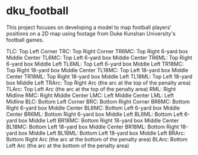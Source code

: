 # dku_football
This project focuses on developing a model to map football players' positions on a 2D map using footage from Duke Kunshan University's football games.

TLC: Top Left Corner
TRC: Top Right Corner
TR6MC: Top Right 6-yard box Middle Center
TL6MC: Top Left 6-yard box Middle Center
TR6ML: Top Right 6-yard box Middle Left
TL6ML: Top Left 6-yard box Middle Left
TR18MC: Top Right 18-yard box Middle Center
TL18MC: Top Left 18-yard box Middle Center
TR18ML: Top Right 18-yard box Middle Left
TL18ML: Top Left 18-yard box Middle Left
TRArc: Top Right Arc (the arc at the top of the penalty area)
TLArc: Top Left Arc (the arc at the top of the penalty area)
RML: Right Midline
RMC: Right Middle Center
LMC: Left Middle Center
LML: Left Midline
BLC: Bottom Left Corner
BRC: Bottom Right Corner
BR6MC: Bottom Right 6-yard box Middle Center
BL6MC: Bottom Left 6-yard box Middle Center
BR6ML: Bottom Right 6-yard box Middle Left
BL6ML: Bottom Left 6-yard box Middle Left
BR18MC: Bottom Right 18-yard box Middle Center
BL18MC: Bottom Left 18-yard box Middle Center
BR18ML: Bottom Right 18-yard box Middle Left
BL18ML: Bottom Left 18-yard box Middle Left
BRArc: Bottom Right Arc (the arc at the bottom of the penalty area)
BLArc: Bottom Left Arc (the arc at the bottom of the penalty area)
